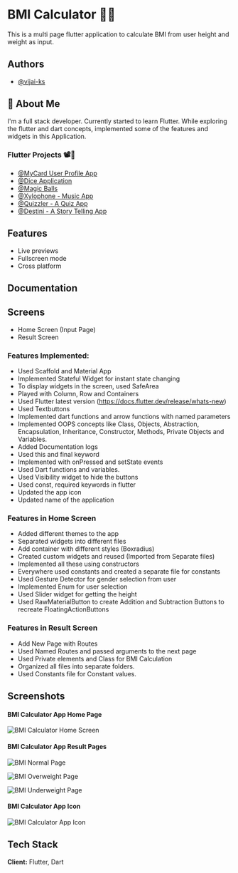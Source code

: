 
# BMI Calculator 🏋️‍♀️

This is a multi page flutter application to calculate BMI from user height and weight as input.



## Authors

- [@vijai-ks](https://www.github.com/vijai-ks)


## 🚀 About Me
I'm a full stack developer. Currently started to learn Flutter. While exploring the flutter and dart concepts, implemented some of the features and widgets in this Application.

### Flutter Projects 📽🎦

- [@MyCard User Profile App](https://github.com/vijai-ks/MyCard-User-Profile-Application)
- [@Dice Application](https://github.com/vijai-ks/Dicee)
- [@Magic Balls](https://github.com/vijai-ks/Magic_Balls)
- [@Xylophone - Music App](https://github.com/vijai-ks/Xylophone_App)
- [@Quizzler - A Quiz App](https://github.com/vijai-ks/Quizzler)
- [@Destini - A Story Telling App](https://github.com/vijai-ks/Destini)



## Features

- Live previews
- Fullscreen mode
- Cross platform


## Documentation

## Screens
- Home Screen (Input Page)
- Result Screen

### Features Implemented:
- Used Scaffold and Material App
- Implemented Stateful Widget for instant state changing
- To display widgets in the screen, used SafeArea
- Played with Column, Row and Containers
- Used Flutter latest version (https://docs.flutter.dev/release/whats-new)
- Used Textbuttons
- Implemented dart functions and arrow functions with named parameters
- Implemented OOPS concepts like Class, Objects, Abstraction, Encapsulation, Inheritance, Constructor, Methods, Private Objects and Variables.
- Added Documentation logs
- Used this and final keyword
- Implemented with onPressed and setState events
- Used Dart functions and variables.
- Used Visibility widget to hide the buttons
- Used const, required keywords in flutter
- Updated the app icon
- Updated name of the application

### Features in Home Screen
- Added different themes to the app
- Separated widgets into different files
- Add container with different styles (Boxradius)
- Created custom widgets and reused (Imported from Separate files)
- Implemented all these using constructors
- Everywhere used constants and created a separate file for constants
- Used Gesture Detector for gender selection from user
- Implemented Enum for user selection
- Used Slider widget for getting the height
- Used RawMaterialButton to create Addition and Subtraction Buttons to recreate FloatingActionButtons

### Features in Result Screen
- Add New Page with Routes
- Used Named Routes and passed arguments to the next page
- Used Private elements and Class for BMI Calculation
- Organized all files into separate folders.
- Used Constants file for Constant values.


## Screenshots

#### BMI Calculator App Home Page
![BMI Calculator Home Screen](https://github.com/vijai-ks/BMI-Calculator/assets/68953743/37420b3f-7585-45fe-b21d-8b98070c506e)

#### BMI Calculator App Result Pages
![BMI Normal Page](https://github.com/vijai-ks/BMI-Calculator/assets/68953743/a44c1d86-22a2-45d3-b47f-e9d242f319dd)

![BMI Overweight Page](https://github.com/vijai-ks/BMI-Calculator/assets/68953743/c3c31e2e-8b22-4400-b003-77c3a8671601)

![BMI Underweight Page](https://github.com/vijai-ks/BMI-Calculator/assets/68953743/816b73a5-d957-437a-861f-3d3677453282)

#### BMI Calculator App Icon
![BMI Calculator App Icon](https://github.com/vijai-ks/BMI-Calculator/assets/68953743/7baef395-4cb7-44e2-9c53-20febcdbcd3a)





## Tech Stack

**Client:** Flutter, Dart



